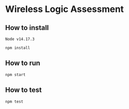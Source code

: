 # Wireless Logic Assessment

## How to install 
`Node v14.17.3`

    npm install

## How to run
    npm start

## How to test
    npm test
